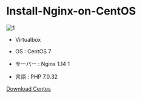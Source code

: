 # Install-Nginx-on-CentOS

![1](https://user-images.githubusercontent.com/43987455/48970810-25fc2200-f054-11e8-925b-05bf54db256d.JPG)

* Virtualbox

* OS : CentOS 7

* サーバー : Nginx 1.14 1

* 言語 : PHP 7.0.32

[Download Centos](https://github.com/JWLEE0425/Install-Nginx-on-CentOS/blob/master/DownloadCentOS.md)
